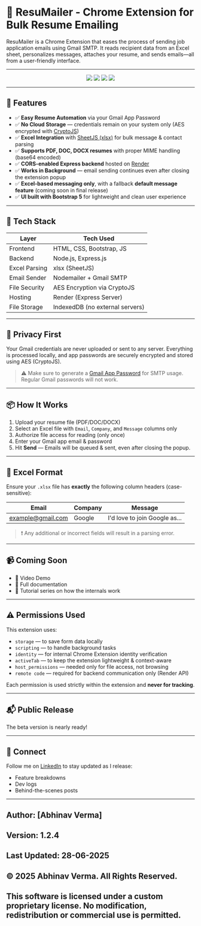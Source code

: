 # 📧 ResuMailer - Chrome Extension for Bulk Resume Emailing

ResuMailer is a Chrome Extension that eases the process of sending job application emails using Gmail SMTP. It reads recipient data from an Excel sheet, personalizes messages, attaches your resume, and sends emails—all from a user-friendly interface.

---

<p align="center">
  <img src="https://img.shields.io/badge/status-active-brightgreen?style=for-the-badge" />
  <img src="https://img.shields.io/badge/build-passing-success?style=for-the-badge" />
  <img src="https://img.shields.io/badge/license-Proprietary-red?style=for-the-badge" />
  <img src="https://img.shields.io/badge/made%20by-Abhinav%20Verma-blueviolet?style=for-the-badge" />
</p>

---

## 🚀 Features

- ✅ **Easy Resume Automation** via your Gmail App Password
- ✅ **No Cloud Storage** — credentials remain on your system only (AES encrypted with [CryptoJS](https://github.com/brix/crypto-js))
- ✅ **Excel Integration** with [SheetJS (xlsx)](https://github.com/SheetJS/sheetjs) for bulk message & contact parsing
- ✅ **Supports PDF, DOC, DOCX resumes** with proper MIME handling (base64 encoded)
- ✅ **CORS-enabled Express backend** hosted on [Render](https://render.com/)
- ✅ **Works in Background** — email sending continues even after closing the extension popup
- ✅ **Excel-based messaging only**, with a fallback **default message feature** (coming soon in final release)
- ✅ **UI built with Bootstrap 5** for lightweight and clean user experience

---
## 🧰 Tech Stack

| Layer           | Tech Used                        |
|----------------|----------------------------------|
| Frontend       | HTML, CSS, Bootstrap, JS         |
| Backend        | Node.js, Express.js              |
| Excel Parsing  | xlsx (SheetJS)                   |
| Email Sender   | Nodemailer + Gmail SMTP          |
| File Security  | AES Encryption via CryptoJS      |
| Hosting        | Render (Express Server)          |
| File Storage   | IndexedDB (no external servers)  |

---

## 🔐 Privacy First

Your Gmail credentials are never uploaded or sent to any server. Everything is processed locally, and app passwords are securely encrypted and stored using AES (CryptoJS).

> ⚠️ Make sure to generate a [Gmail App Password](https://support.google.com/accounts/answer/185833?hl=en) for SMTP usage. Regular Gmail passwords will not work.

---

## 📦 How It Works

1. Upload your resume file (PDF/DOC/DOCX)
2. Select an Excel file with `Email`, `Company`, and `Message` columns only
3. Authorize file access for reading (only once)
4. Enter your Gmail app email & password
5. Hit **Send** — Emails will be queued & sent, even after closing the popup.

---

## 📁 Excel Format

Ensure your `.xlsx` file has **exactly** the following column headers (case-sensitive):

| Email           | Company       | Message               |
|----------------|----------------|------------------------|
| example@gmail.com | Google       | I'd love to join Google as... |

> ❗ Any additional or incorrect fields will result in a parsing error.

---

## 📹 Coming Soon

- 🎥 Video Demo
- 📑 Full documentation
- 🧠 Tutorial series on how the internals work

---

## ⚠️ Permissions Used

This extension uses:

- `storage` — to save form data locally
- `scripting` — to handle background tasks
- `identity` — for internal Chrome Extension identity verification
- `activeTab` — to keep the extension lightweight & context-aware
- `host_permissions` — needed only for file access, not browsing
- `remote code` — required for backend communication only (Render API)

Each permission is used strictly within the extension and **never for tracking**.

---

## 📬 Public Release

The beta version is nearly ready! 

---

## 🔗 Connect

Follow me on [LinkedIn](https://www.linkedin.com/in/abhinavverma658/) to stay updated as I release:

- Feature breakdowns
- Dev logs
- Behind-the-scenes posts

---

## Author: [Abhinav Verma]

## Version: 1.2.4

## Last Updated: 28-06-2025

## © 2025 Abhinav Verma. All Rights Reserved.

## This software is licensed under a custom proprietary license. No modification, redistribution or commercial use is permitted.
